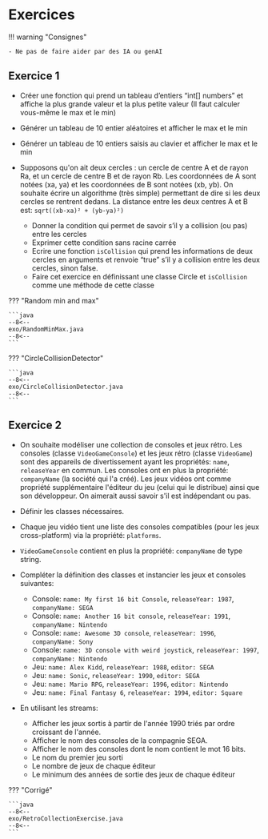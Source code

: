 # Exercices

!!! warning "Consignes"

    - Ne pas de faire aider par des IA ou genAI

## Exercice 1

- Créer une fonction qui prend un tableau d’entiers “int[] numbers” et affiche la plus grande valeur et la plus petite valeur (Il faut calculer vous-même le max et le min)
- Générer un tableau de 10 entier aléatoires et afficher le max et le min
- Générer un tableau de 10 entiers saisis au clavier et afficher le max et le min

- Supposons qu'on ait deux cercles : un cercle de centre A et de rayon Ra, et un cercle de centre B et de rayon Rb. Les coordonnées de A sont notées (xa, ya) et les coordonnées de B sont notées (xb, yb). On souhaite écrire un algorithme (très simple) permettant de dire si les deux cercles se rentrent dedans. La distance entre les deux centres A et B est: `sqrt((xb-xa)² + (yb-ya)²)`
    - Donner la condition qui permet de savoir s’il y a collision (ou pas) entre les cercles
    - Exprimer cette condition sans racine carrée
    - Ecrire une fonction `isCollision` qui prend les informations de deux cercles en arguments et renvoie “true” s’il y a collision entre les deux cercles, sinon false.
    - Faire cet exercice en définissant une classe Circle et `isCollision` comme une méthode de cette classe

??? "Random min and max"

    ```java
    --8<--
    exo/RandomMinMax.java
    --8<--
    ```

??? "CircleCollisionDetector"

    ```java
    --8<--
    exo/CircleCollisionDetector.java
    --8<--
    ```

## Exercice 2

- On souhaite modéliser une collection de consoles et jeux rétro. Les consoles (classe `VideoGameConsole`) et les jeux rétro (classe `VideoGame`) sont des appareils de divertissement ayant les propriétés: `name`, `releaseYear` en commun. Les consoles ont en plus la propriété: `companyName` (la société qui l'a créé). Les jeux vidéos ont comme propriété supplémentaire l'éditeur du jeu (celui qui le distribue) ainsi que son développeur. On aimerait aussi savoir s'il est indépendant ou pas.
- Définir les classes nécessaires.
- Chaque jeu vidéo tient une liste des consoles compatibles (pour les jeux cross-platform) via la propriété: `platforms`.
- `VideoGameConsole` contient en plus la propriété: `companyName` de type string.
- Compléter la définition des classes et instancier les jeux et consoles suivantes:
    - Console: `name: My first 16 bit Console`, `releaseYear: 1987`, `companyName: SEGA`
    - Console: `name: Another 16 bit console`, `releaseYear: 1991`, `companyName: Nintendo`
    - Console: `name: Awesome 3D console`, `releaseYear: 1996`, `companyName: Sony`
    - Console: `name: 3D console with weird joystick`, `releaseYear: 1997`, `companyName: Nintendo`
    - Jeu: `name: Alex Kidd`, `releaseYear: 1988`, `editor: SEGA`
    - Jeu: `name: Sonic`, `releaseYear: 1990`, `editor: SEGA`
    - Jeu: `name: Mario RPG`, `releaseYear: 1996`, `editor: Nintendo`
    - Jeu: `name: Final Fantasy 6`, `releaseYear: 1994`, `editor: Square`

- En utilisant les streams:
    - Afficher les jeux sortis à partir de l'année 1990 triés par ordre croissant de l'année.
    - Afficher le nom des consoles de la compagnie SEGA.
    - Afficher le nom des consoles dont le nom contient le mot 16 bits.
    - Le nom du premier jeu sorti
    - Le nombre de jeux de chaque éditeur
    - Le minimum des années de sortie des jeux de chaque éditeur

??? "Corrigé"

    ```java
    --8<--
    exo/RetroCollectionExercise.java
    --8<--
    ```
